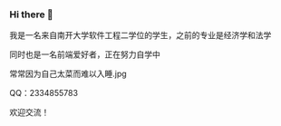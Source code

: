 ### Hi there 👋

我是一名来自南开大学软件工程二学位的学生，之前的专业是经济学和法学

同时也是一名前端爱好者，正在努力自学中

常常因为自己太菜而难以入睡.jpg

QQ：2334855783

欢迎交流！

<!--
**18630937603/18630937603** is a ✨ _special_ ✨ repository because its `README.md` (this file) appears on your GitHub profile.

Here are some ideas to get you started:

- 🔭 I’m currently working on ...
- 🌱 I’m currently learning ...
- 👯 I’m looking to collaborate on ...
- 🤔 I’m looking for help with ...
- 💬 Ask me about ...
- 📫 How to reach me: ...
- 😄 Pronouns: ...
- ⚡ Fun fact: ...
-->
